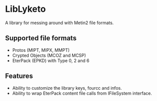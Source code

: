 # LibLyketo
A library for messing around with Metin2 file formats.

## Supported file formats
- Protos (MIPT, MIPX, MMPT)
- Crypted Objects (MCOZ and MCSP)
- EterPack (EPKD) with Type 0, 2 and 6

## Features
- Ability to customize the library keys, fourcc and infos.
- Ability to wrap EterPack content file calls from IFileSystem interface.
